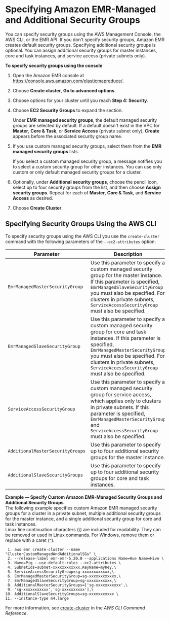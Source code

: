 # Specifying Amazon EMR\-Managed and Additional Security Groups<a name="emr-sg-specify"></a>

You can specify security groups using the AWS Management Console, the AWS CLI, or the EMR API\. If you don't specify security groups, Amazon EMR creates default security groups\. Specifying additional security groups is optional\. You can assign additional security groups for master instances, core and task instances, and service access \(private subnets only\)\.

**To specify security groups using the console**

1. Open the Amazon EMR console at [https://console\.aws\.amazon\.com/elasticmapreduce/](https://console.aws.amazon.com/elasticmapreduce/)\.

1. Choose **Create cluster**, **Go to advanced options**\.

1. Choose options for your cluster until you reach **Step 4: Security**\.

1. Choose **EC2 Security Groups** to expand the section\.

   Under **EMR managed security groups**, the default managed security groups are selected by default\. If a default doesn't exist in the VPC for **Master**, **Core & Task**, or **Service Access** \(private subnet only\), **Create** appears before the associated security group name\.

1. If you use custom managed security groups, select them from the **EMR managed security groups** lists\.

   If you select a custom managed security group, a message notifies you to select a custom security group for other instances\. You can use only custom or only default managed security groups for a cluster\.

1. Optionally, under **Additional security groups**, choose the pencil icon, select up to four security groups from the list, and then choose **Assign security groups**\. Repeat for each of **Master**, **Core & Task**, and **Service Access** as desired\.

1. Choose **Create Cluster**\.

## Specifying Security Groups Using the AWS CLI<a name="emr-sg-specify-cli"></a>

To specify security groups using the AWS CLI you use the `create-cluster` command with the following parameters of the `--ec2-attributes` option:


| Parameter | Description | 
| --- | --- | 
|  `EmrManagedMasterSecurityGroup`  |  Use this parameter to specify a custom managed security group for the master instance\. If this parameter is specified, `EmrManagedSlaveSecurityGroup` you must also be specified\. For clusters in private subnets, `ServiceAccessSecurityGroup` must also be specified\.  | 
|  `EmrManagedSlaveSecurityGroup`  |  Use this parameter to specify a custom managed security group for core and task instances\. If this parameter is specified, `EmrManagedMasterSecurityGroup` you must also be specified\. For clusters in private subnets, `ServiceAccessSecurityGroup` must also be specified\.  | 
|  `ServiceAccessSecurityGroup`  |  Use this parameter to specify a custom managed security group for service access, which applies only to clusters in private subnets\. If this parameter is specified, `EmrManagedMasterSecurityGroup` and `ServiceAccessSecurityGroup` must also be specified\.  | 
|  `AdditionalMasterSecurityGroups`  |  Use this parameter to specify up to four additional security groups for the master instance\.  | 
|  `AdditionalSlaveSecurityGroups`  |  Use this parameter to specify up to four additional security groups for core and task instances\.  | 

**Example — Specify Custom Amazon EMR\-Managed Security Groups and Additional Security Groups**  
The following example specifies custom Amazon EMR managed security groups for a cluster in a private subnet, multiple additional security groups for the master instance, and a single additional security group for core and task instances\.  
Linux line continuation characters \(\\\) are included for readability\. They can be removed or used in Linux commands\. For Windows, remove them or replace with a caret \(^\)\.

```
 1. aws emr create-cluster --name "ClusterCustomManagedAndAdditionalSGs" \
 2. --release-label emr-emr-5.20.0 --applications Name=Hue Name=Hive \
 3. Name=Pig --use-default-roles --ec2-attributes \
 4. SubnetIds=subnet-xxxxxxxxxxxx,KeyName=myKey,\
 5. ServiceAccessSecurityGroup=sg-xxxxxxxxxxxx,\
 6. EmrManagedMasterSecurityGroup=sg-xxxxxxxxxxxx,\
 7. EmrManagedSlaveSecurityGroup=sg-xxxxxxxxxxx,\
 8. AdditionalMasterSecurityGroups=['sg-xxxxxxxxxxx',\
 9. 'sg-xxxxxxxxxxx','sg-xxxxxxxxxx'],\
10. AdditionalSlaveSecurityGroups=sg-xxxxxxxxxxx \
11. --instance-type m4.large
```

For more information, see [create\-cluster](http://docs.aws.amazon.com/cli/latest/reference/emr/create-cluster.html) in the *AWS CLI Command Reference*\.